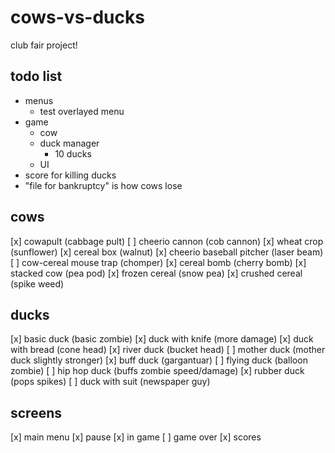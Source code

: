 # cows-vs-ducks
club fair project!

## todo list
- menus
  - test overlayed menu
- game
  - cow
  - duck manager
    - 10 ducks
  - UI
- score for killing ducks
- "file for bankruptcy" is how cows lose

## cows
[x] cowapult (cabbage pult)
[ ] cheerio cannon (cob cannon)
[x] wheat crop (sunflower)
[x] cereal box (walnut)
[x] cheerio baseball pitcher (laser beam)
[ ] cow-cereal mouse trap (chomper)
[x] cereal bomb (cherry bomb)
[x] stacked cow (pea pod)
[x] frozen cereal (snow pea)
[x] crushed cereal (spike weed)
 
## ducks
[x] basic duck (basic zombie)
[x] duck with knife (more damage)
[x] duck with bread (cone head)
[x] river duck (bucket head)
[ ] mother duck (mother duck slightly stronger)
[x] buff duck (gargantuar)
[ ] flying duck (balloon zombie)
[ ] hip hop duck (buffs zombie speed/damage)
[x] rubber duck (pops spikes)
[ ] duck with suit (newspaper guy)

## screens
[x] main menu
[x] pause
[x] in game
[ ] game over
[x] scores